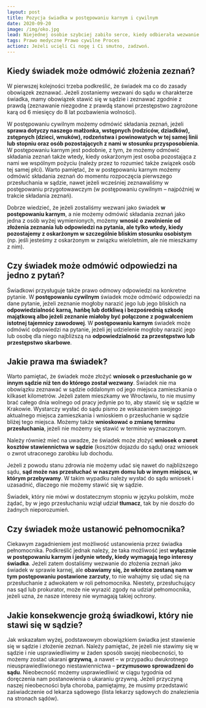 ```yaml
---
layout: post
title: Pozycja świadka w postępowaniu karnym i cywilnym
date: 2020-09-20
image: /img/oko.jpg
lead: Niejednej osobie szybciej zabiło serce, kiedy odbierała wezwanie do złożenia zeznań w charakterze świadka. Stres i obawa przed występowaniem w sądzie (lub innej instytucji) nadal są dość powszechne, mimo że od świadka oczekuje się  „jedynie” przekazania informacji na temat danej sprawy. W tym artykule postaram się przybliżyć prawa i obowiązki świadka, aby wizja składania zeznań nie napawała dłużej niechęcią.
tags: Prawo medyczne Prawo cywilne Proces
actionz: Jeżeli ucięli Ci nogę i Ci smutno, zadzwoń.
---
```


## Kiedy świadek może odmówić złożenia zeznań?
W pierwszej kolejności trzeba podkreślić, że świadek ma co do zasady obowiązek zeznawać. Jeżeli zostaniemy wezwani do sądu w charakterze świadka, mamy obowiązek stawić się w sądzie i zeznawać zgodnie z prawdą (zeznawanie niezgodne z prawdą stanowi przestępstwo zagrożone karą od 6 miesięcy do 8 lat pozbawienia wolności).

W postępowaniu cywilnym możemy odmówić składania zeznań, jeżeli **sprawa dotyczy naszego małżonka, wstępnych (rodziców, dziadków), zstępnych (dzieci, wnuków), rodzeństwa i powinowatych w tej samej linii lub stopniu oraz osób pozostających z nami w stosunku przysposobienia**. W postępowaniu karnym jest podobnie, z tym, że możemy odmówić składania zeznań także wtedy, kiedy oskarżonym jest osoba pozostająca z nami we wspólnym pożyciu (należy przez to rozumieć także związek osób tej samej płci). Warto pamiętać, że w postępowaniu karnym możemy odmówić składania zeznań do momentu rozpoczęcia pierwszego przesłuchania w sądzie, nawet jeżeli wcześniej zeznawaliśmy w postępowaniu przygotowawczym (w postępowaniu cywilnym – najpóźniej w trakcie składania zeznań).

Dobrze wiedzieć, że jeżeli zostaliśmy wezwani jako świadek **w postępowaniu karnym**, a nie możemy odmówić składania zeznań jako jedna z osób wyżej wymienionych, możemy **wnosić o zwolnienie od złożenia zeznania lub odpowiedzi na pytania, ale tylko wtedy, kiedy pozostajemy z oskarżonym w szczególnie bliskim stosunku osobistym** (np. jeśli jesteśmy z oskarżonym w związku wieloletnim, ale nie mieszkamy z nim).

## Czy świadek może odmówić odpowiedzi na jedno z pytań?
Świadkowi przysługuje także prawo odmowy odpowiedzi na konkretne pytanie. W **postępowaniu cywilnym** świadek może odmówić odpowiedzi na dane pytanie, jeżeli zeznanie mogłoby narazić jego lub jego bliskich na **odpowiedzialność karną, hańbę lub dotkliwą i bezpośrednią szkodę majątkową albo jeżeli zeznanie miałoby być połączone z pogwałceniem istotnej tajemnicy zawodowej**. W **postępowaniu karnym** świadek może odmówić odpowiedzi na pytanie, jeżeli jej udzielenie mogłoby narazić jego lub osobę dla niego najbliższą na **odpowiedzialność za przestępstwo lub przestępstwo skarbowe**.

## Jakie prawa ma świadek?
Warto pamiętać, że świadek może złożyć **wniosek o przesłuchanie go w innym sądzie niż ten do którego został wezwany**. Świadek nie ma obowiązku zeznawać w sądzie oddalonym od jego miejsca zamieszkania o kilkaset kilometrów. Jeżeli zatem mieszkamy we Wrocławiu, to nie musimy brać całego dnia wolnego od pracy jedynie po to, aby stawić się w sądzie w Krakowie. Wystarczy wysłać do sądu pismo ze wskazaniem swojego aktualnego miejsca zamieszkania i wnioskiem o przesłuchanie w sądzie bliżej tego miejsca. Możemy także **wnioskować o zmianę terminu przesłuchania**, jeżeli nie możemy się stawić w terminie wyznaczonym.

Należy również mieć na uwadze, że świadek może złożyć **wniosek o zwrot kosztów stawiennictwa w sądzie** (kosztów dojazdu do sądu) oraz wniosek o zwrot utraconego zarobku lub dochodu.

Jeżeli z powodu stanu zdrowia nie możemy udać się nawet do najbliższego sądu, **sąd może nas przesłuchać w naszym domu lub w innym miejscu, w którym przebywamy**. W takim wypadku należy wysłać do sądu wniosek i uzasadnić, dlaczego nie możemy stawić się w sądzie.

Świadek, który nie mówi w dostatecznym stopniu w języku polskim, może żądać, by w jego przesłuchaniu wziął udział **tłumacz**, tak by nie doszło do żadnych nieporozumień.

## Czy świadek może ustanowić pełnomocnika?
Ciekawym zagadnieniem jest możliwość ustanowienia przez świadka pełnomocnika. Podkreślić jednak należy, że taka możliwość jest **wyłącznie w postępowaniu karnym i jedynie wtedy, kiedy wymagają tego interesy świadka**. Jeżeli zatem dostaliśmy wezwanie do złożenia zeznań jako świadek w sprawie karnej, ale **obawiamy się, że wkrótce zostaną nam w tym postępowaniu postawione zarzuty**, to nie wahajmy się udać się na przesłuchanie z adwokatem w roli pełnomocnika. Niestety, przesłuchujący nas sąd lub prokurator, może nie wyrazić zgody na udział pełnomocnika, jeżeli uzna, że nasze interesy nie wymagają takiej ochrony.

## Jakie konsekwencje grożą świadkowi, który nie stawi się w sądzie?
Jak wskazałam wyżej, podstawowym obowiązkiem świadka jest stawienie się w sądzie i złożenie zeznań. Należy pamiętać, że jeżeli nie stawimy się w sądzie i nie usprawiedliwimy w żaden sposób swojej nieobecności, to możemy zostać ukarani **grzywną**, a nawet – w przypadku dwukrotnego nieusprawiedliwionego niestawiennictwa – **przymusowo sprowadzeni do sądu**. Nieobecność możemy usprawiedliwić w ciągu tygodnia od doręczenia nam postanowienia o ukaraniu grzywną. Jeżeli przyczyną naszej nieobecności była choroba, pamiętajmy, że musimy przedstawić zaświadczenie od lekarza sądowego (lista lekarzy sądowych do znalezienia na stronach sądów).
